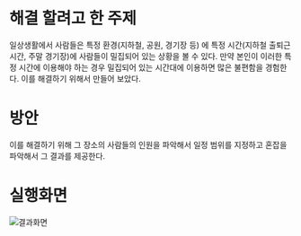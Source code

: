 # 해결 할려고 한 주제
일상생활에서 사람들은 특정 환경(지하철, 공원, 경기장 등) 에 특정 시간(지하철 출퇴근 시간, 주말 경기장)에 사람들이 밀집되어 있는 상황을 볼 수 있다. 
만약 본인이 이러한 특정 시간에 이용해야 하는 경우 밀집되어 있는 시간대에 이용하면 많은 불편함을 경험한다. 이를 해결하기 위해서 만들어 보았다.

# 방안
이를 해결하기 위해 그 장소의 사람들의 인원을 파악해서 일정 범위를 지정하고 혼잡을 파악해서 그 결과를 제공한다.

# 실행화면

![결과화면](https://github.com/user-attachments/assets/50107bc5-8bb7-4f65-80cf-a9f0d6360ca6)
